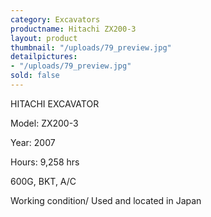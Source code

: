 ```yaml
---
category: Excavators
productname: Hitachi ZX200-3
layout: product
thumbnail: "/uploads/79_preview.jpg"
detailpictures:
- "/uploads/79_preview.jpg"
sold: false
---
```


HITACHI EXCAVATOR&nbsp;

Model:&nbsp;ZX200-3

Year:&nbsp;2007

Hours:&nbsp;9,258 hrs

600G, BKT, A/C

Working condition/ Used and located in Japan



